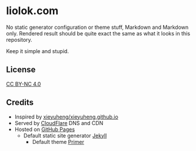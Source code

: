 # liolok.com

No static generator configuration or theme stuff, Markdown and Markdown only. Rendered result should be quite exact the same as what it looks in this repository.

Keep it simple and stupid.

## License

[CC BY-NC 4.0](https://creativecommons.org/licenses/by-nc/4.0/ "Attribution-NonCommercial 4.0 International")

## Credits

- Inspired by [xieyuheng/xieyuheng.github.io](https://github.com/xieyuheng/xieyuheng.github.io)
- Served by [CloudFlare][cloudflare] DNS and CDN
- Hosted on [GitHub Pages][gh-pages]
    - Default static site generator [Jekyll][generator]
        - Default theme [Primer][theme]

[cloudflare]: https://www.cloudflare.com "Cloudflare - The Web Performance & Security Company | Cloudflare"
[gh-pages]: https://pages.github.com "GitHub Pages | Websites for you and your projects, hosted directly from your GitHub repository. Just edit, push, and your changes are live."
[generator]: https://jekyllrb.com "Jekyll • Simple, blog-aware, static sites | Transform your plain text into static websites and blogs"
[theme]: https://github.com/pages-themes/primer "pages-themes/primer: Primer is a Jekyll theme for GitHub Pages"
